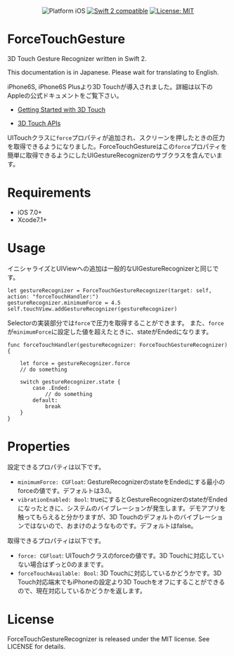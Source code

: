 <p align="center">
<img src="https://img.shields.io/badge/platform-iOS-blue.svg?style=flat" alt="Platform iOS" />
<a href="https://developer.apple.com/swift"><img src="https://img.shields.io/badge/swift2-compatible-4BC51D.svg?style=flat" alt="Swift 2 compatible" /></a>
<a href="https://raw.githubusercontent.com/xmartlabs/Eureka/master/LICENSE"><img src="http://img.shields.io/badge/license-MIT-blue.svg?style=flat" alt="License: MIT" /></a>
</p>

# ForceTouchGesture

3D Touch Gesture Recognizer written in Swift 2.

This documentation is in Japanese. Please wait for translating to English.

iPhone6S, iPhone6S Plusより3D Touchが導入されました。詳細は以下のAppleの公式ドキュメントをご覧下さい。

- [Getting Started with 3D Touch](https://developer.apple.com/library/prerelease/ios/documentation/UserExperience/Conceptual/Adopting3DTouchOniPhone/index.html#//apple_ref/doc/uid/TP40016543-CH1-SW1)

- [3D Touch APIs](https://developer.apple.com/library/prerelease/ios/documentation/UserExperience/Conceptual/Adopting3DTouchOniPhone/3DTouchAPIs.html#//apple_ref/doc/uid/TP40016543-CH4-SW1)

UITouchクラスに`force`プロパティが追加され、スクリーンを押したときの圧力を取得できるようになりました。ForceTouchGestureはこの`force`プロパティを簡単に取得できるようにしたUIGestureRecognizerのサブクラスを含んでいます。

# Requirements
- iOS 7.0+
- Xcode7.1+

# Usage

イニシャライズとUIViewへの追加は一般的なUIGestureRecognizerと同じです。

```swift:
let gestureRecognizer = ForceTouchGestureRecognizer(target: self, action: "forceTouchHandler:")
gestureRecognizer.minimumForce = 4.5
self.touchView.addGestureRecognizer(gestureRecognizer)
```

Selectorの実装部分では`force`で圧力を取得することができます。
また、`force`が`minimumForce`に設定した値を超えたときに、stateがEndedになります。

```swift:
func forceTouchHandler(gestureRecognizer: ForceTouchGestureRecognizer) {
	
	let force = gestureRecognizer.force
	// do something
	
	switch gestureRecognizer.state {
		case .Ended:
			// do something
		default:
			break
	}
}
```

# Properties
設定できるプロパティは以下です。

- `minimumForce: CGFloat`: GestureRecognizerのstateをEndedにする最小のforceの値です。デフォルトは3.0。
- `vibrationEnabled: Bool`: trueにするとGestureRecognizerのstateがEndedになったときに、システムのバイブレーションが発生します。デモアプリを触ってもらえると分かりますが、3D Touchのデフォルトのバイブレーションではないので、おまけのようなものです。デフォルトはfalse。

取得できるプロパティは以下です。

- `force: CGFloat`: UITouchクラスのforceの値です。3D Touchに対応していない場合はずっと0のままです。
- `forceTouchAvailable: Bool`: 3D Touchに対応しているかどうかです。3D Touch対応端末でもiPhoneの設定より3D Touchをオフにすることができるので、現在対応しているかどうかを返します。

# License
ForceTouchGestureRecognizer is released under the MIT license. See LICENSE for details.